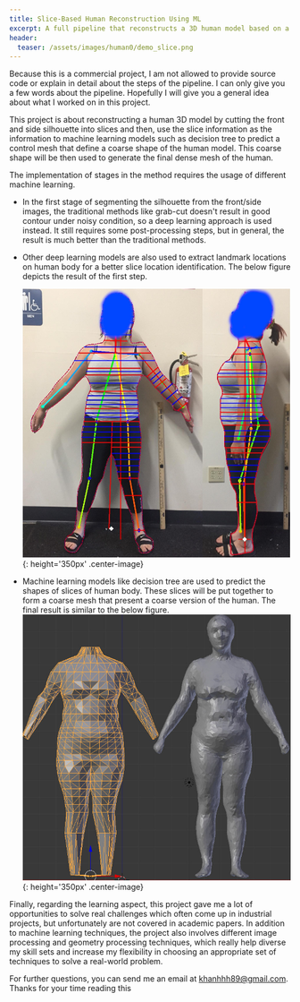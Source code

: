 ```yaml
---
title: Slice-Based Human Reconstruction Using ML
excerpt: A full pipeline that reconstructs a 3D human model based on a combination of different machine learning techniques and geometry processing.
header:
  teaser: /assets/images/human0/demo_slice.png
---
```



Because this is a commercial project, I am not allowed to provide source code or explain in detail about the steps of the pipeline. I can only give you a few words about the pipeline. Hopefully I will give you a general idea about what I worked on in this project.

This project is about reconstructing a human 3D model by cutting the front and side silhouette into slices and then, use the slice information as the information to machine learning models such as decision tree to predict a control mesh that define a coarse shape of the human model. This coarse shape will be then used to generate the final dense mesh of the human.

The implementation of stages in the method requires the usage of different machine learning.
- In the first stage of segmenting the silhouette from the front/side images, the traditional methods like grab-cut doesn't result in good contour under noisy condition, so a deep learning approach is used instead. It still requires some post-processing steps, but in general, the result is much better than the traditional methods.
- Other deep learning models are also used to extract landmark locations on human body for a better slice location identification. The below figure depicts the result of the first step.

  ![human_slice](/assets/images/human/human_slice_measure.jpg){: height='350px' .center-image}

- Machine learning models like decision tree are used to predict the shapes of slices of human body. These slices will be put together to form a coarse mesh that present a coarse version of the human. The final result is similar to the below figure.
  ![human_ctl_mesh](/assets/images/human/control_mesh.jpg){: height='350px' .center-image}

Finally, regarding the learning aspect, this project gave me a lot of opportunities to solve real challenges which often come up in industrial projects, but unfortunately are not covered in academic papers. In addition to machine learning techniques, the project also involves different image processing and geometry processing techniques, which really help diverse my skill sets and increase my flexibility in choosing an appropriate set of techniques to solve a real-world problem.


For further questions, you can send me an email at khanhhh89@gmail.com.
Thanks for your time reading this
